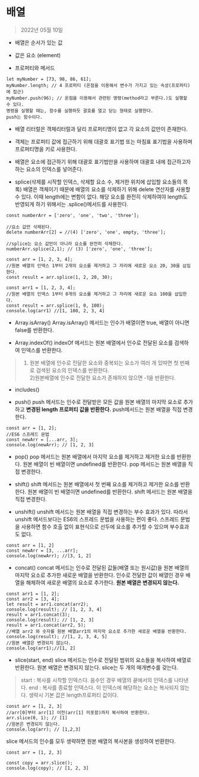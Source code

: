 # 배열
>2022년 05월 10일
- 배열은 순서가 있는 값

- 값은 요소 (element)

- 프로퍼티와 메서드
```
let myNumber = [73, 98, 86, 61];
myNumber.length; // 4 프로퍼티 (온점을 이용해서 변수가 가지고 있는 속성(프로퍼티)에 접근)
myNumber.push(96); // 온점을 이용해서 관련된 명령(method라고 부른다.)도 실행할 수 있다. 
명령을 실행할 때는, 함수를 실행하듯 괄호를 열고 닫는 형태로 실행한다.
push는 함수이다. 
```

- 배열 리터럴은 객체리터럴과 달리 프로퍼티명이 없고 각 요소의 값만이 존재한다. 

- 객체는 프로퍼티 값에 접근하기 위해 대괄호 표기법 또는 마침표 표기법을 사용하며 프로퍼티명을 키로 사용한다. 

- 배열은 요소에 접근하기 위해 대괄호 표기법만을 사용하며 대괄호 내에 접근하고자 하는 요소의 인덱스를 넣어준다.

- splice(삭제를 시작할 인덱스, 삭제할 요소 수, 제거한 위치에 삽입할 요소들의 목록)
배열은 객체이기 때문에 배열의 요소를 삭제하기 위해 delete 연산자를 사용할 수 있다. 
이때 length에는 변함이 없다. 해당 요소를 완전히 삭제하여야 length도 반영되게 하기 위해서는 .splice()메서드를 사용한다.

```
const numberArr = ['zero', 'one', 'two', 'three'];

//요소 값만 삭제된다.
delete numberArr[2] = //(4) ['zero', 'one', empty, 'three'];

//splice는 요소 값만이 아니라 요소를 완전히 삭제한다.
numberArr.splice(2,1); // (3) ['zero', 'one', 'three'];

const arr = [1, 2, 3, 4];
//원본 배열의 인덱스 1부터 2개의 요소를 제거하고 그 자리에 새로운 요소 20, 30을 삽입한다.
const result = arr.splice(1, 2, 20, 30);

const arr1 = [1, 2, 3, 4];
//원본 배열의 인덱스 1부터 0개의 요소를 제거하고 그 자리에 새로운 요소 100을 삽입한다.
const result = arr.splice(1, 0, 100);
console.log(arr1) //[1, 100, 2, 3, 4]

```

- Array.isArray()
Array.isArray() 메서드는 인수가 배열이면 true, 배열이 아니면 false를 반환한다.

- Array.indexOf()
indexOf 메서드는 원본 배열에서 인수로 전달된 요소를 검색하여 인덱스를 반환한다.
> 1) 원본 배열에 인수로 전달한 요소와 중복되는 요소가 여러 개 있따면 첫 번째로 검색된 요소의 인덱스를 반환한다.<br>
2)원본배열에 인수로 전달한 요소가 존재하지 않으면 -1을 반환한다.

- includes()

- push()
push 메서드는 인수로 전달받은 모든 값을 원본 배열의 마지막 요소로 추가하고 **변경된 length 프로퍼티 값을 반환한다.** push메서드는 원본 배열을 직접 변경한다.
```
const arr = [1, 2];
//ES6 스프레드 문법
const newArr = [...arr, 3];
console.log(newArr); // [1, 2, 3]
```

- pop()
pop 메서드는 원본 배열에서 마지막 요소를 제거하고 제거한 요소를 반환한다. 
원본 배열이 빈 배열이면 undefined를 반환한다. 
pop 메서드는 원본 배열을 직접 변경한다.

- shift()
shift 메서드는 원본 배열에서 첫 번째 요소를 제거하고 제거한 요소를 반환한다. 원본 배열이 빈 배열이면 undefined를 반환한다. shift 메서드는 원본 배열을 직접 변경한다.

- unshift()
unshift 메서드는 원본 배열을 직접 변경하는 부수 효과가 있다. 따라서 unshift 메서드보다는 ES6의 스프레드 문법을 사용하는 편이 좋다. 
스프레드 문법을 사용하면 함수 호출 없이 표현식으로 선두에 요소를 추가할 수 있으며 부수효과도 없다.
```
const arr = [1, 2]
const newArr = [3, ...arr];
console.log(newArr); //[3, 1, 2]
```

- concat()
concat 메서드는 인수로 전달된 값들(배열 또는 원시값)을 원본 배열의 마지막 요소로 추가한 새로운 배열을 반환한다. 인수로 전달한 값이 배열인 경우 배열을 해체하여 새로운 배열의 요소로 추가한다. **원본 배열은 변경되지 않는다.**
```
const arr1 = [1, 2];
const arr2 = [3, 4];
let result = arr1.concat(arr2);
console.log(result); // [1, 2, 3, 4]
result = arr1.concat(3);
console.log(result); // [1, 2, 3]
result = arr1.concat(arr2, 5);
//배열 arr2 와 숫자를 원본 배열arr1의 마지막 요소로 추가한 새로운 배열을 반환한다.
console.log(result); //[1, 2, 3, 4, 5]
//원본 배열은 변경되지 않는다.
console.log(arr1);//[1, 2]
```

- slice(start, end)
slice 메서드는 인수로 전달된 범위의 요소들을 복사하여 배열로 반환한다. 원본 배열은 변경되지 않는다.
slice는 두 개의 매개변수를 갖는다.
> start : 복사를 시작할 인덱스다. 음수인 경우 배열의 끝에서의 인덱스를 나타낸다.
end : 복사를 종료할 인덱스다. 이 인덱스에 해당하는 요소는 복사되지 않는다. 생략시 기본 값은 length프로퍼티 값이다.

```
const arr = [1, 2, 3]
//arr[0]부터 arr[1] 이전(arr[1] 미포함)까지 복사하여 반환한다.
arr.slice(0, 1); // [1]
//원본은 변경되지 않는다.
console.log(arr); // [1,2,3]
```
slice 메서드의 인수를 모두 생략하면 원본 배열의 복사본을 생성하여 반환한다.
```
const arr = [1, 2, 3]

const copy = arr.slice();
console.log(copy); // [1, 2, 3]
```










